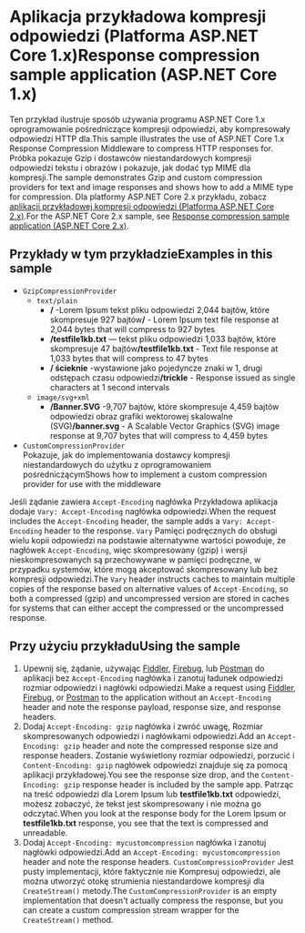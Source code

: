 # <a name="response-compression-sample-application-aspnet-core-1x"></a><span data-ttu-id="a47e0-101">Aplikacja przykładowa kompresji odpowiedzi (Platforma ASP.NET Core 1.x)</span><span class="sxs-lookup"><span data-stu-id="a47e0-101">Response compression sample application (ASP.NET Core 1.x)</span></span>

<span data-ttu-id="a47e0-102">Ten przykład ilustruje sposób używania programu ASP.NET Core 1.x oprogramowanie pośredniczące kompresji odpowiedzi, aby kompresowały odpowiedzi HTTP dla.</span><span class="sxs-lookup"><span data-stu-id="a47e0-102">This sample illustrates the use of ASP.NET Core 1.x Response Compression Middleware to compress HTTP responses for.</span></span> <span data-ttu-id="a47e0-103">Próbka pokazuje Gzip i dostawców niestandardowych kompresji odpowiedzi tekstu i obrazów i pokazuje, jak dodać typ MIME dla kompresji.</span><span class="sxs-lookup"><span data-stu-id="a47e0-103">The sample demonstrates Gzip and custom compression providers for text and image responses and shows how to add a MIME type for compression.</span></span> <span data-ttu-id="a47e0-104">Dla platformy ASP.NET Core 2.x przykładu, zobacz [aplikacji przykładowej kompresji odpowiedzi (Platforma ASP.NET Core 2.x)](https://github.com/aspnet/AspNetCore.Docs/tree/master/aspnetcore/performance/response-compression/samples/2.x).</span><span class="sxs-lookup"><span data-stu-id="a47e0-104">For the ASP.NET Core 2.x sample, see [Response compression sample application (ASP.NET Core 2.x)](https://github.com/aspnet/AspNetCore.Docs/tree/master/aspnetcore/performance/response-compression/samples/2.x).</span></span>

## <a name="examples-in-this-sample"></a><span data-ttu-id="a47e0-105">Przykłady w tym przykładzie</span><span class="sxs-lookup"><span data-stu-id="a47e0-105">Examples in this sample</span></span>

* `GzipCompressionProvider`
  * `text/plain`
    * <span data-ttu-id="a47e0-106">**/** -Lorem Ipsum tekst pliku odpowiedzi 2,044 bajtów, które skompresuje 927 bajtów</span><span class="sxs-lookup"><span data-stu-id="a47e0-106">**/** - Lorem Ipsum text file response at 2,044 bytes that will compress to 927 bytes</span></span>
    * <span data-ttu-id="a47e0-107">**/testfile1kb.txt** — tekst pliku odpowiedzi 1,033 bajtów, które skompresuje 47 bajtów</span><span class="sxs-lookup"><span data-stu-id="a47e0-107">**/testfile1kb.txt** - Text file response at 1,033 bytes that will compress to 47 bytes</span></span>
    * <span data-ttu-id="a47e0-108">**/ ścieknie** -wystawione jako pojedyncze znaki w 1, drugi odstępach czasu odpowiedzi</span><span class="sxs-lookup"><span data-stu-id="a47e0-108">**/trickle** - Response issued as single characters at 1 second intervals</span></span>
  * `image/svg+xml`
    * <span data-ttu-id="a47e0-109">**/Banner.SVG** -9,707 bajtów, które skompresuje 4,459 bajtów odpowiedzi obraz grafiki wektorowej skalowalne (SVG)</span><span class="sxs-lookup"><span data-stu-id="a47e0-109">**/banner.svg** - A Scalable Vector Graphics (SVG) image response at 9,707 bytes that will compress to 4,459 bytes</span></span>
* `CustomCompressionProvider`<br><span data-ttu-id="a47e0-110">Pokazuje, jak do implementowania dostawcy kompresji niestandardowych do użytku z oprogramowaniem pośredniczącym</span><span class="sxs-lookup"><span data-stu-id="a47e0-110">Shows how to implement a custom compression provider for use with the middleware</span></span>

<span data-ttu-id="a47e0-111">Jeśli żądanie zawiera `Accept-Encoding` nagłówka Przykładowa aplikacja dodaje `Vary: Accept-Encoding` nagłówka odpowiedzi.</span><span class="sxs-lookup"><span data-stu-id="a47e0-111">When the request includes the `Accept-Encoding` header, the sample adds a `Vary: Accept-Encoding` header to the response.</span></span> <span data-ttu-id="a47e0-112">`Vary` Pamięci podręcznych do obsługi wielu kopii odpowiedzi na podstawie alternatywne wartości powoduje, że nagłówek `Accept-Encoding`, więc skompresowany (gzip) i wersji nieskompresowanych są przechowywane w pamięci podręczne, w przypadku systemów, które mogą akceptować skompresowany lub bez kompresji odpowiedzi.</span><span class="sxs-lookup"><span data-stu-id="a47e0-112">The `Vary` header instructs caches to maintain multiple copies of the response based on alternative values of `Accept-Encoding`, so both a compressed (gzip) and uncompressed version are stored in caches for systems that can either accept the compressed or the uncompressed response.</span></span>

## <a name="using-the-sample"></a><span data-ttu-id="a47e0-113">Przy użyciu przykładu</span><span class="sxs-lookup"><span data-stu-id="a47e0-113">Using the sample</span></span>

1. <span data-ttu-id="a47e0-114">Upewnij się, żądanie, używając [Fiddler](http://www.telerik.com/fiddler), [Firebug](http://getfirebug.com/), lub [Postman](https://www.getpostman.com/) do aplikacji bez `Accept-Encoding` nagłówka i zanotuj ładunek odpowiedzi rozmiar odpowiedzi i nagłówki odpowiedzi.</span><span class="sxs-lookup"><span data-stu-id="a47e0-114">Make a request using [Fiddler](http://www.telerik.com/fiddler), [Firebug](http://getfirebug.com/), or [Postman](https://www.getpostman.com/) to the application without an `Accept-Encoding` header and note the response payload, response size, and response headers.</span></span>
1. <span data-ttu-id="a47e0-115">Dodaj `Accept-Encoding: gzip` nagłówka i zwróć uwagę, Rozmiar skompresowanych odpowiedzi i nagłówkami odpowiedzi.</span><span class="sxs-lookup"><span data-stu-id="a47e0-115">Add an `Accept-Encoding: gzip` header and note the compressed response size and response headers.</span></span> <span data-ttu-id="a47e0-116">Zostanie wyświetlony rozmiar odpowiedzi, porzucić i `Content-Encoding: gzip` nagłówek odpowiedzi znajduje się za pomocą aplikacji przykładowej.</span><span class="sxs-lookup"><span data-stu-id="a47e0-116">You see the response size drop, and the `Content-Encoding: gzip` response header is included by the sample app.</span></span> <span data-ttu-id="a47e0-117">Patrząc na treść odpowiedzi dla Lorem Ipsum lub **testfile1kb.txt** odpowiedzi, możesz zobaczyć, że tekst jest skompresowany i nie można go odczytać.</span><span class="sxs-lookup"><span data-stu-id="a47e0-117">When you look at the response body for the Lorem Ipsum or **testfile1kb.txt** response, you see that the text is compressed and unreadable.</span></span>
1. <span data-ttu-id="a47e0-118">Dodaj `Accept-Encoding: mycustomcompression` nagłówka i zanotuj nagłówki odpowiedzi.</span><span class="sxs-lookup"><span data-stu-id="a47e0-118">Add an `Accept-Encoding: mycustomcompression` header and note the response headers.</span></span> <span data-ttu-id="a47e0-119">`CustomCompressionProvider` Jest pusty implementacji, które faktycznie nie Kompresuj odpowiedzi, ale można utworzyć otokę strumienia niestandardowe kompresji dla `CreateStream()` metody.</span><span class="sxs-lookup"><span data-stu-id="a47e0-119">The `CustomCompressionProvider` is an empty implementation that doesn't actually compress the response, but you can create a custom compression stream wrapper for the `CreateStream()` method.</span></span>
